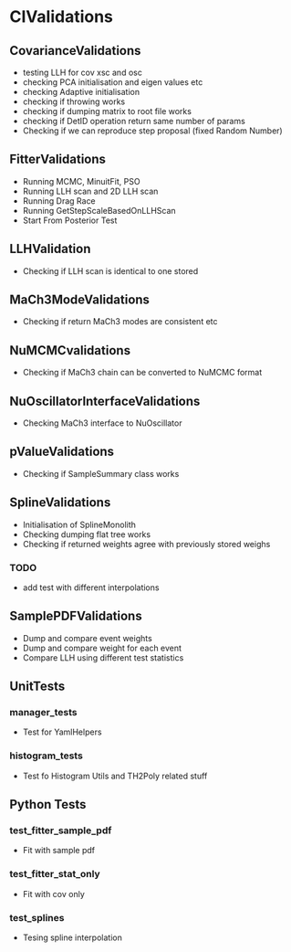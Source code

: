 # CIValidations

## CovarianceValidations
* testing LLH for cov xsc and osc
* checking PCA initialisation and eigen values etc
* checking Adaptive initialisation
* checking if throwing works
* checking if dumping matrix to root file works
* checking if DetID operation return same number of params
* Checking if we can reproduce step proposal (fixed Random Number)

## FitterValidations
* Running MCMC, MinuitFit, PSO
* Running LLH scan and 2D LLH scan
* Running Drag Race
* Running GetStepScaleBasedOnLLHScan
* Start From Posterior Test

## LLHValidation
* Checking if LLH scan is identical to one stored

## MaCh3ModeValidations
* Checking if return MaCh3 modes are consistent etc

## NuMCMCvalidations
* Checking if MaCh3 chain can be converted to NuMCMC format

## NuOscillatorInterfaceValidations
* Checking MaCh3 interface to NuOscillator

## pValueValidations
* Checking if SampleSummary class works

## SplineValidations
* Initialisation of SplineMonolith
* Checking dumping flat tree works
* Checking if returned weights agree with previously stored weighs

### TODO
* add test with different interpolations

## SamplePDFValidations
* Dump and compare event weights
* Dump and compare weight for each event
* Compare LLH using different test statistics

## UnitTests

### manager_tests
* Test for YamlHelpers

### histogram_tests
* Test fo Histogram Utils and TH2Poly related stuff

## Python Tests

### test_fitter_sample_pdf
* Fit with sample pdf

### test_fitter_stat_only
* Fit with cov only

### test_splines
* Tesing spline interpolation
